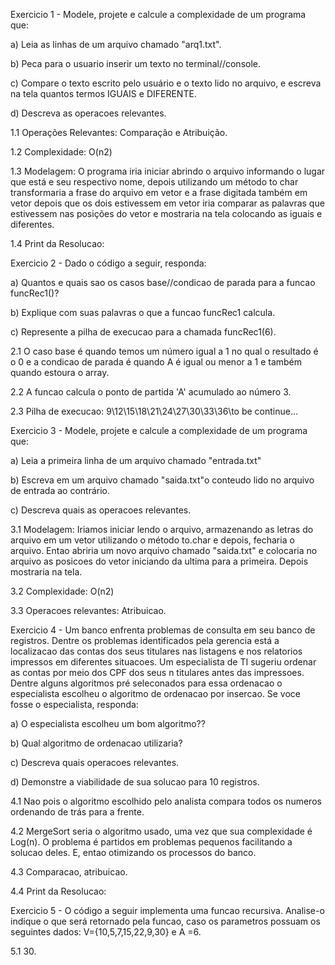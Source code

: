 Exercicio 1 - Modele, projete e calcule a complexidade de um programa que:

a) Leia as linhas de um arquivo chamado "arq1.txt".

b) Peca para o usuario inserir um texto no terminal//console.

c) Compare o texto escrito pelo usuário e o texto lido no arquivo, e escreva na tela quantos termos IGUAIS e DIFERENTE.

d) Descreva as operacoes relevantes.

1.1 Operações Relevantes: Comparação e Atribuição.

1.2 Complexidade: O(n2)

1.3 Modelagem: O programa iria iniciar abrindo o arquivo informando o lugar que está e seu respectivo nome, depois 
utilizando um método to char transformaria a frase do arquivo em vetor e a frase digitada também em vetor depois que os 
dois estivessem em vetor iria comparar as palavras que estivessem nas posições do vetor e mostraria na tela colocando as iguais e diferentes.

1.4 Print da Resolucao:

Exercicio 2 - Dado o código a seguir, responda:

a) Quantos e quais sao os casos base//condicao de parada para a funcao funcRec1()?

b) Explique com suas palavras o que a funcao funcRec1 calcula.

c) Represente a pilha de execucao para a chamada funcRec1(6).

2.1 O caso base é quando temos um número igual a 1 no qual o resultado é o 0 e a condicao de parada é quando A é igual ou menor a 1 e também quando estoura o array.

2.2 A funcao calcula o ponto de partida 'A' acumulado ao número 3. 

2.3 Pilha de execucao: 9\12\15\18\21\24\27\30\33\36\to be continue...
  
Exercicio 3 - Modele, projete e calcule a complexidade de um programa que:

a) Leia a primeira linha de um arquivo chamado "entrada.txt"

b) Escreva em um arquivo chamado "saida.txt"o conteudo lido no arquivo de entrada ao contrário.

c) Descreva quais as operacoes relevantes.

3.1 Modelagem: Iriamos iniciar lendo o arquivo, armazenando as letras do arquivo em um vetor utilizando o método to.char e depois, fecharia o arquivo. Entao abriria um novo arquivo chamado "saida.txt" e colocaria no arquivo as posicoes do vetor iniciando da ultima para a primeira. Depois mostraria na tela.

3.2 Complexidade: O(n2)

3.3 Operacoes relevantes: Atribuicao.

Exercicio 4 - Um banco enfrenta problemas de consulta em seu banco de registros. Dentre os problemas identificados pela gerencia está a localizacao das contas dos seus titulares nas listagens e nos relatorios impressos em diferentes situacoes. Um especialista de TI sugeriu ordenar as contas por meio dos CPF dos seus n titulares antes das impressoes. Dentre alguns algoritmos pré seleconados para essa ordenacao o especialista escolheu o algoritmo de ordenacao por insercao. Se voce fosse o especialista, responda:

a) O especialista escolheu um bom algoritmo??

b) Qual algoritmo de ordenacao utilizaria?

c) Descreva quais operacoes relevantes.

d) Demonstre a viabilidade de sua solucao para 10 registros.

4.1 Nao pois o algoritmo escolhido pelo analista compara todos os numeros ordenando de trás para a frente.

4.2 MergeSort seria o algoritmo usado, uma vez que sua complexidade é Log(n). O problema é partidos em problemas pequenos facilitando a solucao deles. E, entao otimizando os processos do banco.

4.3 Comparacao, atribuicao.

4.4 Print da Resolucao: 

Exercicio 5 - O código a seguir implementa uma funcao recursiva. Analise-o indique o que será retornado pela funcao, caso os parametros possuam os seguintes dados: V={10,5,7,15,22,9,30} e A =6.

5.1 30.



